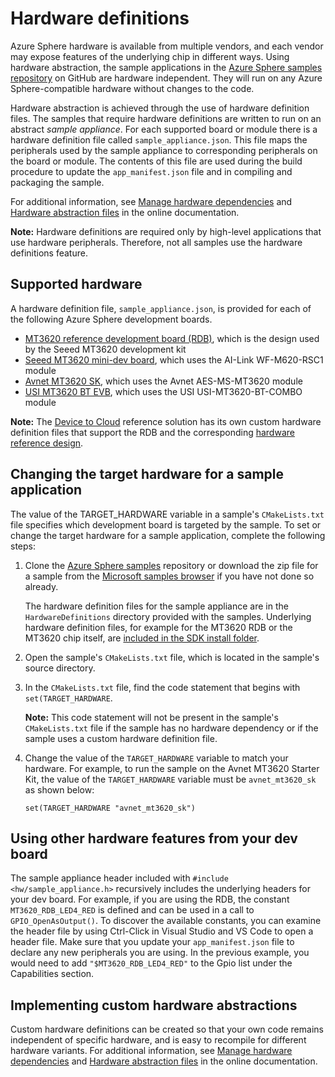 # Hardware definitions

Azure Sphere hardware is available from multiple vendors, and each vendor may expose features of the underlying chip in different ways. Using hardware abstraction, the sample applications in the [Azure Sphere samples repository](https://github.com/Azure/azure-sphere-samples) on GitHub are hardware independent. They will run on any Azure Sphere-compatible hardware without changes to the code.

Hardware abstraction is achieved through the use of hardware definition files. The samples that require hardware definitions are written to run on an abstract *sample appliance*. For each supported board or module there is a hardware definition file called `sample_appliance.json`. This file maps the peripherals used by the sample appliance to corresponding peripherals on the board or module. The contents of this file are used during the build procedure to update the `app_manifest.json` file and in compiling and packaging the sample.

For additional information, see [Manage hardware dependencies](https://docs.microsoft.com/azure-sphere/app-development/manage-hardware-dependencies) and [Hardware abstraction files](https://docs.microsoft.com/azure-sphere/hardware/hardware-abstraction) in the online documentation.

**Note:** Hardware definitions are required only by high-level applications that use hardware peripherals. Therefore, not all samples use the hardware definitions feature.

## Supported hardware

A hardware definition file, `sample_appliance.json`, is provided for each of the following Azure Sphere development boards.

- [MT3620 reference development board (RDB)](mt3620_rdb/), which is the design used by the Seeed MT3620 development kit
- [Seeed MT3620 mini-dev board](seeed_mt3620_mdb/), which uses the AI-Link WF-M620-RSC1 module
- [Avnet MT3620 SK](avnet_mt3620_sk/), which uses the Avnet AES-MS-MT3620 module
- [USI MT3620 BT EVB](usi_mt3620_bt_evb/), which uses the USI USI-MT3620-BT-COMBO module

**Note:** The [Device to Cloud](https://docs.microsoft.com/samples/azure/azure-sphere-samples/devicetocloud/) reference solution has its own custom hardware definition files that support the RDB and the corresponding [hardware reference design](https://github.com/Azure/azure-sphere-hardware-designs/tree/master/P-MT3620EXMSTLP-1-0).

## Changing the target hardware for a sample application

The value of the TARGET_HARDWARE variable in a sample's `CMakeLists.txt` file specifies which development board is targeted by the sample. To set or change the target hardware for a sample application, complete the following steps:

1. Clone the [Azure Sphere samples](https://github.com/Azure/azure-sphere-samples) repository or download the zip file for a sample from the [Microsoft samples browser](https://docs.microsoft.com/samples/browse/?products=azure-sphere) if you have not done so already.

   The hardware definition files for the sample appliance are in the `HardwareDefinitions` directory provided with the samples. Underlying hardware definition files, for example for the MT3620 RDB or the MT3620 chip itself, are [included in the SDK install folder](https://docs.microsoft.com/azure-sphere/hardware/hardware-abstraction). 

1. Open the sample's `CMakeLists.txt` file, which is located in the sample's source directory.

1. In the `CMakeLists.txt` file, find the code statement that begins with `set(TARGET_HARDWARE`.

   **Note:** This code statement will not be present in the sample's `CMakeLists.txt` file if the sample has no hardware dependency or if the sample uses a custom hardware definition file.

1. Change the value of the `TARGET_HARDWARE` variable to match your hardware. For example, to run the sample on the Avnet MT3620 Starter Kit, the value of the `TARGET_HARDWARE` variable must be `avnet_mt3620_sk` as shown below:

    `set(TARGET_HARDWARE "avnet_mt3620_sk")`

## Using other hardware features from your dev board

The sample appliance header included with `#include <hw/sample_appliance.h>` recursively includes the underlying headers for your dev board. For example, if you are using the RDB, the constant `MT3620_RDB_LED4_RED` is defined and can be used in a call to `GPIO_OpenAsOutput()`. To discover the available constants, you can examine the header file by using Ctrl-Click in Visual Studio and VS Code to open a header file. Make sure that you update your `app_manifest.json` file to declare any new peripherals you are using. In the previous example, you would need to add `"$MT3620_RDB_LED4_RED"` to the Gpio list under the Capabilities section.

## Implementing custom hardware abstractions 

Custom hardware definitions can be created so that your own code remains independent of specific hardware, and is easy to recompile for different hardware variants. For additional information, see [Manage hardware dependencies](https://docs.microsoft.com/azure-sphere/app-development/manage-hardware-dependencies) and [Hardware abstraction files](https://docs.microsoft.com/azure-sphere/hardware/hardware-abstraction) in the online documentation.

